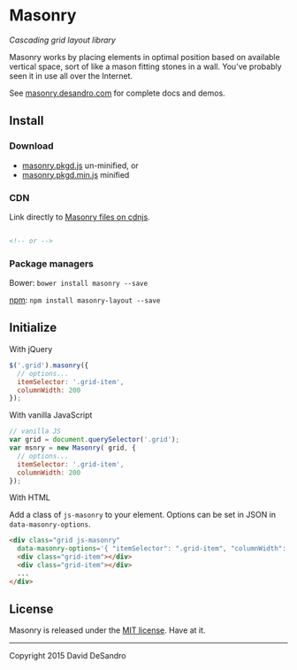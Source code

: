 # Masonry

_Cascading grid layout library_

Masonry works by placing elements in optimal position based on available vertical space, sort of like a mason fitting stones in a wall. You’ve probably seen it in use all over the Internet.

See [masonry.desandro.com](http://masonry.desandro.com) for complete docs and demos.

## Install

### Download

+ [masonry.pkgd.js](https://github.com/desandro/masonry/raw/master/dist/masonry.pkgd.js) un-minified, or
+ [masonry.pkgd.min.js](https://github.com/desandro/masonry/raw/master/dist/masonry.pkgd.min.js) minified

### CDN

Link directly to [Masonry files on cdnjs](https://cdnjs.com/libraries/masonry).

``` html

<!-- or -->

```

### Package managers

Bower: `bower install masonry --save`

[npm](https://www.npmjs.com/package/masonry-layout): `npm install masonry-layout --save`


## Initialize

With jQuery

``` js
$('.grid').masonry({
  // options...
  itemSelector: '.grid-item',
  columnWidth: 200
});
```

With vanilla JavaScript

``` js
// vanilla JS
var grid = document.querySelector('.grid');
var msnry = new Masonry( grid, {
  // options...
  itemSelector: '.grid-item',
  columnWidth: 200
});
```

With HTML

Add a class of `js-masonry` to your element. Options can be set in JSON in `data-masonry-options`.

``` html
<div class="grid js-masonry"
  data-masonry-options='{ "itemSelector": ".grid-item", "columnWidth": 200 }'>
  <div class="grid-item"></div>
  <div class="grid-item"></div>
  ...
</div>
```

## License

Masonry is released under the [MIT license](http://desandro.mit-license.org). Have at it.

* * *

Copyright 2015 David DeSandro
